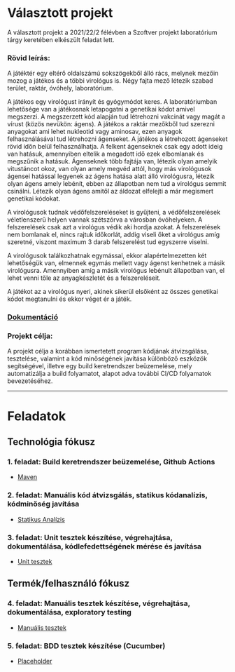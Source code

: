 # Választott projekt  
A választott projekt a 2021/22/2 félévben a Szoftver projekt laboratórium tárgy keretében elkészült feladat lett.

### Rövid leírás:  
A játéktér egy eltérő oldalszámú sokszögekből álló rács, melynek mezőin mozog a játékos és
a többi virológus is. Négy fajta mező létezik szabad terület, raktár, óvóhely, laboratórium.  

A játékos egy virológust irányít és gyógymódot keres. A laboratóriumban lehetősége van a játékosnak letapogatni a genetikai kódot amivel megszerzi. A megszerzett kód alapján tud létrehozni vakcinát vagy magát a vírust (közös nevükön: ágens). A játékos a raktár mezőkből tud szerezni anyagokat ami lehet nukleotid vagy aminosav, ezen anyagok felhasználásával tud létrehozni ágenseket. A játékos a létrehozott ágenseket rövid időn belül felhasználhatja. A felkent ágenseknek csak egy adott ideig van hatásuk, amennyiben eltelik a megadott idő ezek elbomlanak és megszűnik a hatásuk. Ágenseknek több fajtája van, létezik olyan amelyik vitustáncot okoz, van olyan amely megvéd attól, hogy más virológusok ágensei hatással legyenek az ágens hatása alatt álló virológusra, létezik olyan ágens amely lebénít, ebben az állapotban nem tud a virológus semmit csinálni. Létezik olyan ágens amitől az áldozat elfelejti a már megismert genetikai kódokat.  

A virológusok tudnak védőfelszereléseket is gyűjteni, a védőfelszerelések véletlenszerű helyen vannak szétszórva a városban óvóhelyeken. A felszerelések csak azt a virológus védik aki hordja azokat. A felszerelések nem
bomlanak el, nincs rajtuk időkorlát, addig viseli őket a virológus amíg szeretné, viszont
maximum 3 darab felszerelést tud egyszerre viselni.  

A virológusok találkozhatnak egymással, ekkor alapértelmezetten két lehetőségük van,
elmennek egymás mellett vagy ágenst kenhetnek a másik virológusra. Amennyiben amíg a
másik virológus lebénult állapotban van, el lehet venni tőle az anyagkészletét és a
felszereléseit.  

A játékot az a virológus nyeri, akinek sikerül elsőként az összes genetikai kódot megtanulni és
ekkor véget ér a játék.

### [Dokumentáció](Random_Csapatnev-Dokumentacio.pdf)  

### Projekt célja:
A projekt célja a korábban ismertetett program kódjának átvizsgálása, tesztelése, valamint a kód minőségének javítása különböző eszközök segítségével, illetve egy build keretrendszer beüzemelése, mely automatizálja a build folyamatot, alapot adva további CI/CD folyamatok bevezetéséhez.

---

# Feladatok
## Technológia fókusz

### 1. feladat: Build keretrendszer beüzemelése, Github Actions
- [Maven](doc/maven.md)

### 2. feladat: Manuális kód átvizsgálás, statikus kódanalízis, kódminőség javítása
- [Statikus Analízis](doc/staticanalysis.md)

### 3. feladat: Unit tesztek készítése, végrehajtása, dokumentálása, kódlefedettségének mérése és javítása
- [Unit tesztek](doc/unit_tesztek/unittesztek.md)

## Termék/felhasználó fókusz

### 4. feladat: Manuális tesztek készítése, végrehajtása, dokumentálása, exploratory testing
- [Manuális tesztek](doc/manualis_tesztek/manualistesztek.md)

### 5. feladat: BDD tesztek készítése (Cucumber)
- [Placeholder]()